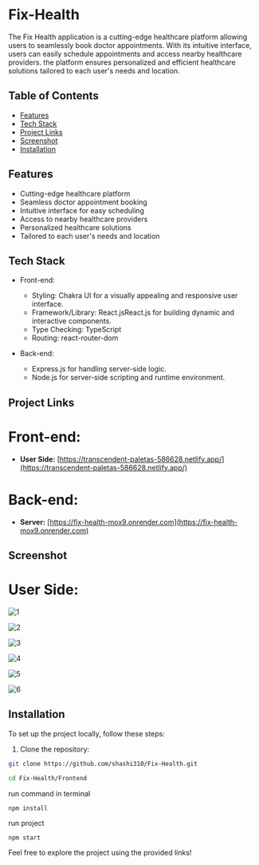 # Fix-Health 

The Fix Health application is a cutting-edge healthcare platform allowing users to seamlessly book doctor appointments. With its intuitive interface, users can easily schedule appointments and access nearby healthcare providers. the platform ensures personalized and efficient healthcare solutions tailored to each user's needs and location.

## Table of Contents
- [Features](#features)
- [Tech Stack](#Tech-stack)
- [Project Links](#Project-links)
- [Screenshot](#Screenshot)
- [Installation](#installation)



## Features

- Cutting-edge healthcare platform
- Seamless doctor appointment booking
- Intuitive interface for easy scheduling
- Access to nearby healthcare providers
- Personalized healthcare solutions
- Tailored to each user's needs and location


## Tech Stack

- Front-end:
  - Styling: Chakra UI for a visually appealing and responsive user interface.
  - Framework/Library: React.jsReact.js for building dynamic and interactive components.
  - Type Checking: TypeScript
  - Routing: react-router-dom 

- Back-end:
  - Express.js for handling server-side logic.
  - Node.js for server-side scripting and runtime environment.

## Project Links

# Front-end:

- **User Side:** [https://transcendent-paletas-586628.netlify.app/](https://transcendent-paletas-586628.netlify.app/)


# Back-end:

- **Server:** [https://fix-health-mox9.onrender.com](https://fix-health-mox9.onrender.com)

## Screenshot
# User Side:
![1](https://i.ibb.co/ftrJL21/landing.png)

![2](https://i.ibb.co/FH5S7n8/Modal.png)

![3](https://i.ibb.co/SBzvtxX/testimonials.png)

![4](https://i.ibb.co/kccVGFM/appointment.png)

![5](https://i.ibb.co/5FLfPjP/choose.png)

![6](https://i.ibb.co/BjkhStX/appointed-Doc.png)






## Installation
To set up the project locally, follow these steps:

1. Clone the repository:

```bash
git clone https://github.com/shashi310/Fix-Health.git
```

```bash
cd Fix-Health/Frontend
```

run command in terminal
```
npm install
```

run project
```
npm start
```


Feel free to explore the project using the provided links!
